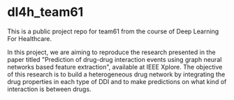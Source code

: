 # dl4h_team61

This is a public project repo for team61 from the course of Deep Learning For Healthcare.

In this project, we are aiming to reproduce the research presented in the paper titled "Prediction of drug-drug interaction events using graph neural networks based feature extraction", available at IEEE Xplore. The objective of this research is to build a heterogeneous drug network by integrating the drug properties in each type of DDI and to make predictions on what kind of interaction is between drugs.
